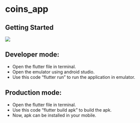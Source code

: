 # coins_app

## Getting Started

![](https://github.com/paolaBravo/coins_app/blob/main/assets/coins_app.gif)

## Developer mode:
- Open the flutter file in terminal.
- Open the emulator using android studio.
- Use this code “flutter run” to run the application in emulator.

## Production mode:
- Open the flutter file in terminal.
- Use this code “flutter build apk” to build the apk.
- Now, apk can be installed in your mobile.

